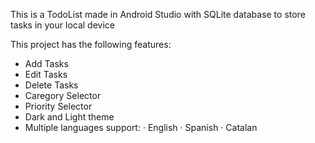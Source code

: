 This is a TodoList made in Android Studio with SQLite database to store tasks in your local device

This project has the following features:
  + Add Tasks
  + Edit Tasks
  + Delete Tasks
  + Caregory Selector
  + Priority Selector
  + Dark and Light theme
  + Multiple languages support:
    · English
    · Spanish
    · Catalan
